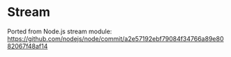 # Stream

Ported from Node.js stream module:
https://github.com/nodejs/node/commit/a2e57192ebf79084f34766a89e8082067f48af14
